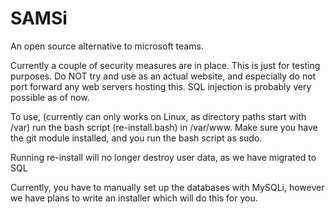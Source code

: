 # SAMSi
An open source alternative to microsoft teams.

Currently a couple of security measures are in place. This is just for testing purposes. Do NOT try and use as an actual website, and especially do not port forward any web servers hosting this. SQL injection is probably very possible as of now.

To use, (currently can only works on Linux, as directory paths start with /var) run the bash script (re-install.bash) in /var/www. Make sure you have the git module installed, and you run the bash script as sudo.

Running re-install will no longer destroy user data, as we have migrated to SQL

Currently, you have to manually set up the databases with MySQLi, however we have plans to write an installer which will do this for you.

